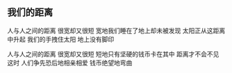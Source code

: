 ## 我们的距离
人与人之间的距离
很宽却又很短
宽地我们睡在了地上却未被发现
太阳正从这距离中升起
我们的手拽住太阳
地上没有脚印

人与人之间的距离
很宽却又很短
短地只有坚硬的钱币卡在其中
距离才不会不见
这时
人们争先恐后地相亲相爱
钱币绝望地弯曲
